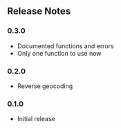 ## Release Notes

### 0.3.0

- Documented functions and errors
- Only one function to use now

### 0.2.0

- Reverse geocoding

### 0.1.0

- Initial release